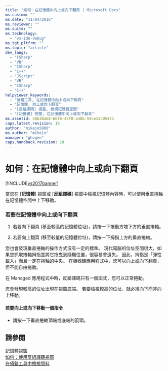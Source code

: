 ```yaml
---
title: "如何：在記憶體中向上或向下翻頁 | Microsoft Docs"
ms.custom: ""
ms.date: "11/04/2016"
ms.reviewer: ""
ms.suite: ""
ms.technology: 
  - "vs-ide-debug"
ms.tgt_pltfrm: ""
ms.topic: "article"
dev_langs: 
  - "FSharp"
  - "VB"
  - "CSharp"
  - "C++"
  - "JScript"
  - "VB"
  - "CSharp"
  - "C++"
helpviewer_keywords: 
  - "偵錯工具, 在記憶體中向上或向下翻頁"
  - "記憶體, 向上或向下翻頁"
  - "[反組譯碼] 視窗, 檢視記憶體空間"
  - "[記憶體] 視窗, 在記憶體中向上或向下翻頁"
ms.assetid: 50b30a68-66f6-43f8-a48b-59ce12c95471
caps.latest.revision: 18
author: "mikejo5000"
ms.author: "mikejo"
manager: "ghogen"
caps.handback.revision: 18
---
```

# 如何：在記憶體中向上或向下翻頁
[!INCLUDE[vs2017banner](../code-quality/includes/vs2017banner.md)]

當您在 \[**記憶體**\] 視窗或 \[**反組譯碼**\] 視窗中檢視記憶體內容時，可以使用垂直捲軸在記憶體空間中上下移動。  
  
### 若要在記憶體中向上或向下翻頁  
  
1.  若要向下翻頁 \(移至較高的記憶體位址\)，請按一下捲動方塊下方的垂直捲軸。  
  
2.  若要向上翻頁 \(移至較低的記憶體位址\)，請按一下拇指上方的垂直捲軸。  
  
 您也會發現垂直捲軸的操作方式沒有一定的標準。  現代電腦的位址空間很大，如果您抓取捲軸拇指並將它拖曳到隨機位置，很容易會遺失。  因此，拇指是「彈性載入」而且一定在捲軸的中央。  在機器碼應用程式中，您可以向上或向下翻頁，但不能自由捲動。  
  
 在 Managed 應用程式中時，反組譯碼只有一個函式，您可以正常捲動。  
  
 您會發現較高的位址出現在視窗底端。  若要檢視較高的位址，就必須向下而非向上移動。  
  
#### 若要向上或向下移動一個指令  
  
-   請按一下垂直捲軸頂端或底端的箭頭。  
  
## 請參閱  
 [記憶體視窗](../debugger/memory-windows.md)   
 [如何：使用反組譯碼視窗](../debugger/how-to-use-the-disassembly-window.md)   
 [在偵錯工具中檢視資料](../debugger/viewing-data-in-the-debugger.md)